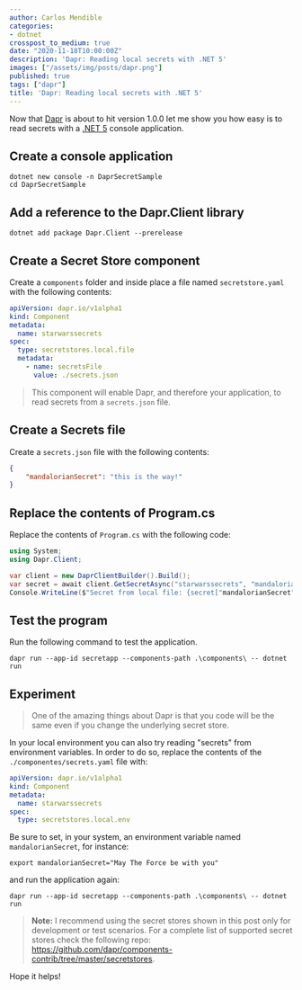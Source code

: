 ```yaml
---
author: Carlos Mendible
categories:
- dotnet
crosspost_to_medium: true
date: "2020-11-18T10:00:00Z"
description: 'Dapr: Reading local secrets with .NET 5'
images: ["/assets/img/posts/dapr.png"]
published: true
tags: ["dapr"]
title: 'Dapr: Reading local secrets with .NET 5'
---
```


Now that [Dapr](https://dapr.io/) is about to hit version 1.0.0 let me show you how easy is to read secrets with a [.NET 5](https://dotnet.microsoft.com/?WT.mc_id=AZ-MVP-5002618) console application.

## Create a console application

``` shell
dotnet new console -n DaprSecretSample
cd DaprSecretSample
```

## Add a reference to the Dapr.Client library

``` shell
dotnet add package Dapr.Client --prerelease   
```

## Create a Secret Store component

Create a `components` folder and inside place a file named `secretstore.yaml` with the following contents:

``` yaml
apiVersion: dapr.io/v1alpha1
kind: Component
metadata:
  name: starwarssecrets
spec:
  type: secretstores.local.file
  metadata:
    - name: secretsFile
      value: ./secrets.json
```

> This component will enable Dapr, and therefore your application, to read secrets from a `secrets.json` file.

## Create a Secrets file

Create a `secrets.json` file with the following contents:

``` json
{
    "mandalorianSecret": "this is the way!"
}
```

## Replace the contents of Program.cs

Replace the contents of `Program.cs` with the following code:

``` csharp
using System;
using Dapr.Client;

var client = new DaprClientBuilder().Build();
var secret = await client.GetSecretAsync("starwarssecrets", "mandalorianSecret");
Console.WriteLine($"Secret from local file: {secret["mandalorianSecret"]});
```

## Test the program

Run the following command to test the application.

``` shell
dapr run --app-id secretapp --components-path .\components\ -- dotnet run
```

## Experiment

>  One of the amazing things about Dapr is that you code will be the same even if you change the underlying secret store.

In your local environment you can also try reading "secrets" from environment variables. In order to do so, replace the contents of the `./componentes/secrets.yaml` file with:

``` yaml
apiVersion: dapr.io/v1alpha1
kind: Component
metadata:
  name: starwarssecrets
spec:
  type: secretstores.local.env
```

Be sure to set, in your system, an environment variable named `mandalorianSecret`, for instance:

``` shell
export mandalorianSecret="May The Force be with you"
```

and run the application again:

``` shell
dapr run --app-id secretapp --components-path .\components\ -- dotnet run
```

> **Note:** I recommend using the secret stores shown in this post only for development or test scenarios. For a complete list of supported secret stores check the following repo: https://github.com/dapr/components-contrib/tree/master/secretstores.

Hope it helps!